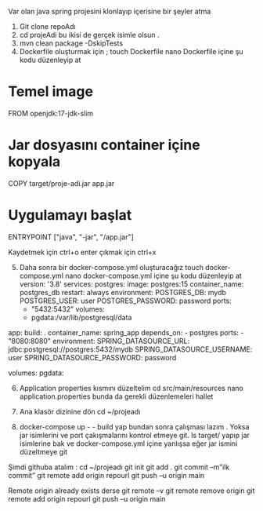 Var olan java spring projesini klonlayıp içerisine bir şeyler atma 
1.	Git clone repoAdı
2.	cd projeAdi    bu ikisi de gerçek isimle olsun .
3.	mvn clean package -DskipTests
4.	Dockerfile oluşturmak için ;
touch Dockerfile 
nano Dockerfile 
 içine şu kodu  düzenleyip at
# Temel image
FROM openjdk:17-jdk-slim

# Jar dosyasını container içine kopyala
COPY target/proje-adi.jar app.jar

# Uygulamayı başlat
ENTRYPOINT ["java", "-jar", "/app.jar"] 

Kaydetmek için ctrl+o enter çıkmak için ctrl+x

5.	Daha sonra bir docker-compose.yml oluşturacağız
touch docker-compose.yml
nano docker-compose.yml
içine şu kodu düzenleyip at
version: '3.8'
services:
  postgres:
    image: postgres:15
    container_name: postgres_db
    restart: always
    environment:
      POSTGRES_DB: mydb
      POSTGRES_USER: user
      POSTGRES_PASSWORD: password
    ports:
      - "5432:5432"
    volumes:
      - pgdata:/var/lib/postgresql/data

  app:
    build: .
    container_name: spring_app
    depends_on:
      - postgres
    ports:
      - "8080:8080"
    environment:
      SPRING_DATASOURCE_URL: jdbc:postgresql://postgres:5432/mydb
      SPRING_DATASOURCE_USERNAME: user
      SPRING_DATASOURCE_PASSWORD: password

volumes:
  pgdata:

6.	Application properties kısmını düzeltelim
cd src/main/resources 
               nano application.properties
bunda da gerekli düzenlemeleri hallet
7.	Ana klasör dizinine dön
 cd ~/projeadı

8.	docker-compose up - - build yap 
bundan sonra çalışması lazım . Yoksa jar isimlerini ve port çakışmalarını kontrol etmeye git. 
ls target/ yapıp jar isimlerine bak ve docker-compose.yml içine yanlışsa eğer jar ismini düzeltmeye git

Şimdi githuba atalım :
cd ~/projeadı
git init
git add .
git commit –m”ilk commit”
git remote add origin repourl 
git push –u origin main 

Remote origin already exists derse
git remote –v
git remote remove origin
git remote add origin repourl
git push –u origin main 
